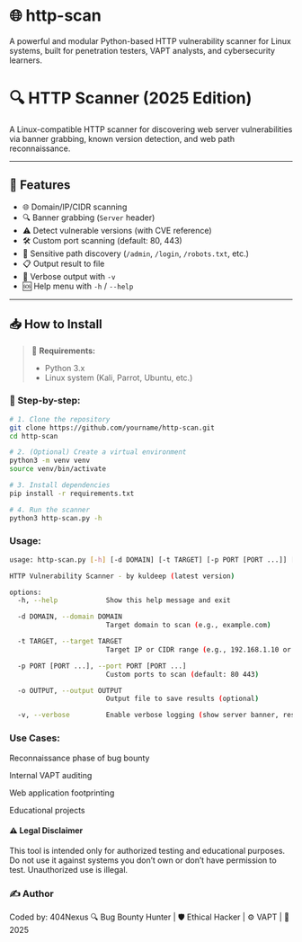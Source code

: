# 🌐 http-scan
A powerful and modular Python-based HTTP vulnerability scanner for Linux systems, built for penetration testers, VAPT analysts, and cybersecurity learners.

# 🔍 HTTP Scanner (2025 Edition)

A Linux-compatible HTTP scanner for discovering web server vulnerabilities via banner grabbing, known version detection, and web path reconnaissance.

---

## 🚀 Features

- 🌐 Domain/IP/CIDR scanning
- 🔍 Banner grabbing (`Server` header)
- ⚠ Detect vulnerable versions (with CVE reference)
- 🛠 Custom port scanning (default: 80, 443)
- 📁 Sensitive path discovery (`/admin`, `/login`, `/robots.txt`, etc.)
- 📋 Output result to file
- 🧠 Verbose output with `-v`
- 🆘 Help menu with `-h` / `--help`

---

## 📥 How to Install

> 🔧 **Requirements:**  
> - Python 3.x  
> - Linux system (Kali, Parrot, Ubuntu, etc.)

### 🧪 Step-by-step:

```bash
# 1. Clone the repository
git clone https://github.com/yourname/http-scan.git
cd http-scan

# 2. (Optional) Create a virtual environment
python3 -m venv venv
source venv/bin/activate

# 3. Install dependencies
pip install -r requirements.txt

# 4. Run the scanner
python3 http-scan.py -h
```
### Usage:
```bash
usage: http-scan.py [-h] [-d DOMAIN] [-t TARGET] [-p PORT [PORT ...]] [-o OUTPUT] [-v]

HTTP Vulnerability Scanner - by kuldeep (latest version)

options:
  -h, --help            Show this help message and exit

  -d DOMAIN, --domain DOMAIN
                        Target domain to scan (e.g., example.com)

  -t TARGET, --target TARGET
                        Target IP or CIDR range (e.g., 192.168.1.10 or 192.168.1.0/24)

  -p PORT [PORT ...], --port PORT [PORT ...]
                        Custom ports to scan (default: 80 443)

  -o OUTPUT, --output OUTPUT
                        Output file to save results (optional)

  -v, --verbose         Enable verbose logging (show server banner, response headers, etc.)
```
### Use Cases:
Reconnaissance phase of bug bounty

Internal VAPT auditing

Web application footprinting

Educational projects

#### ⚠ Legal Disclaimer
This tool is intended only for authorized testing and educational purposes.
Do not use it against systems you don’t own or don’t have permission to test.
Unauthorized use is illegal.

### ✍ Author
Coded by: 404Nexus
🔍 Bug Bounty Hunter | 🛡 Ethical Hacker | ⚙ VAPT | 📅 2025



